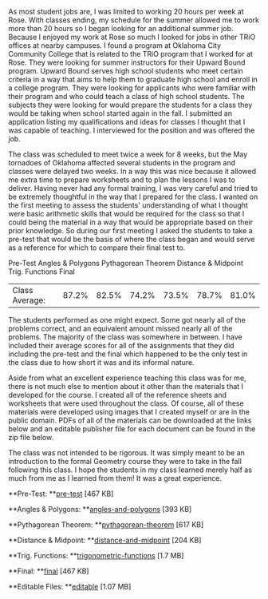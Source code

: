 As most student jobs are, I was limited to working 20 hours per week at Rose. With classes ending, my schedule for the summer allowed me to work more than 20 hours so I began looking for an additional summer job. Because I enjoyed my work at Rose so much I looked for jobs in other TRiO offices at nearby campuses. I found a program at Oklahoma City Community College that is related to the TRiO program that I worked for at Rose. They were looking for summer instructors for their Upward Bound program. Upward Bound serves high school students who meet certain criteria in a way that aims to help them to graduate high school and enroll in a college program. They were looking for applicants who were familiar with their program and who could teach a class of high school students. The subjects they were looking for would prepare the students for a class they would be taking when school started again in the fall. I submitted an application listing my qualifications and ideas for classes I thought that I was capable of teaching. I interviewed for the position and was offered the job.

The class was scheduled to meet twice a week for 8 weeks, but the May tornadoes of Oklahoma affected several students in the program and classes were delayed two weeks. In a way this was nice because it allowed me extra time to prepare worksheets and to plan the lessons I was to deliver. Having never had any formal training, I was very careful and tried to be extremely thoughtful in the way that I prepared for the class. I wanted on the first meeting to assess the students' understanding of what I thought were basic arithmetic skills that would be required for the class so that I could being the material in a way that would be appropriate based on their prior knowledge. So during our first meeting I asked the students to take a pre-test that would be the basis of where the class began and would serve as a reference for which to compare their final test to.
<table >
<tbody >
<tr >

Pre-Test
Angles & Polygons
Pythagorean Theorem
Distance & Midpoint
Trig. Functions
Final
</tr>
<tr >

<td >Class Average:
</td>

<td >87.2%
</td>

<td >82.5%
</td>

<td >74.2%
</td>

<td >73.5%
</td>

<td >78.7%
</td>

<td >81.0%
</td>
</tr>
</tbody>
</table>
The students performed as one might expect. Some got nearly all of the problems correct, and an equivalent amount missed nearly all of the problems. The majority of the class was somewhere in between. I have included their average scores for all of the assignments that they did including the pre-test and the final which happened to be the only test in the class due to how short it was and its informal nature.

Aside from what an excellent experience teaching this class was for me, there is not much else to mention about it other than the materials that I developed for the course. I created all of the reference sheets and worksheets that were used throughout the class. Of course, all of these materials were developed using images that I created myself or are in the public domain. PDFs of all of the materials can be downloaded at the links below and an editable publisher file for each document can be found in the zip file below.

The class was not intended to be rigorous. It was simply meant to be an introduction to the formal Geometry course they were to take in the fall following this class. I hope the students in my class learned merely half as much from me as I learned from them! It was a great experience.

**Pre-Test: **[pre-test](http://codyalantaylor.com/wp-content/uploads/2014/09/pre-test.pdf) [467 KB]

**Angles & Polygons: **[angles-and-polygons](http://codyalantaylor.com/wp-content/uploads/2014/09/angles-and-polygons.pdf) [393 KB]

**Pythagorean Theorem: **[pythagorean-theorem](http://codyalantaylor.com/wp-content/uploads/2014/09/pythagorean-theorem.pdf) [617 KB]

**Distance & Midpoint: **[distance-and-midpoint](http://codyalantaylor.com/wp-content/uploads/2014/09/distance-and-midpoint.pdf) [204 KB]

**Trig. Functions: **[trigonometric-functions](http://codyalantaylor.com/wp-content/uploads/2014/09/trigonometric-functions.pdf) [1.7 MB]

**Final: **[final](http://codyalantaylor.com/wp-content/uploads/2014/09/final.pdf) [467 KB]

**Editable Files: **[editable](http://codyalantaylor.com/wp-content/uploads/2014/09/editable.zip) [1.07 MB]
